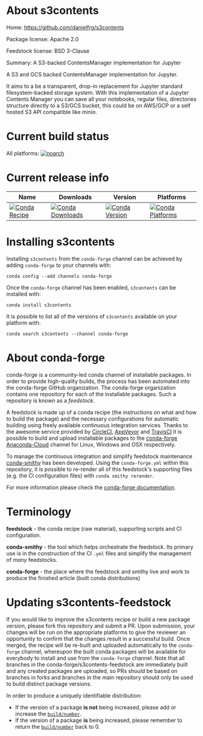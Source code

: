 About s3contents
================

Home: https://github.com/danielfrg/s3contents

Package license: Apache 2.0

Feedstock license: BSD 3-Clause

Summary: A S3-backed ContentsManager implementation for Jupyter


A S3 and GCS backed ContentsManager implementation for Jupyter.

It aims to a be a transparent, drop-in replacement for Jupyter standard
filesystem-backed storage system. With this implementation of a Jupyter
Contents Manager you can save all your notebooks, regular files, directories
structure directly to a S3/GCS bucket, this could be on AWS/GCP or a self
hosted S3 API compatible like minio.


Current build status
====================

All platforms:
[![noarch](https://img.shields.io/circleci/project/github/conda-forge/s3contents-feedstock/master.svg?label=noarch)](https://circleci.com/gh/conda-forge/s3contents-feedstock)

Current release info
====================

| Name | Downloads | Version | Platforms |
| --- | --- | --- | --- |
| [![Conda Recipe](https://img.shields.io/badge/recipe-s3contents-green.svg)](https://anaconda.org/conda-forge/s3contents) | [![Conda Downloads](https://img.shields.io/conda/dn/conda-forge/s3contents.svg)](https://anaconda.org/conda-forge/s3contents) | [![Conda Version](https://img.shields.io/conda/vn/conda-forge/s3contents.svg)](https://anaconda.org/conda-forge/s3contents) | [![Conda Platforms](https://img.shields.io/conda/pn/conda-forge/s3contents.svg)](https://anaconda.org/conda-forge/s3contents) |

Installing s3contents
=====================

Installing `s3contents` from the `conda-forge` channel can be achieved by adding `conda-forge` to your channels with:

```
conda config --add channels conda-forge
```

Once the `conda-forge` channel has been enabled, `s3contents` can be installed with:

```
conda install s3contents
```

It is possible to list all of the versions of `s3contents` available on your platform with:

```
conda search s3contents --channel conda-forge
```


About conda-forge
=================

conda-forge is a community-led conda channel of installable packages.
In order to provide high-quality builds, the process has been automated into the
conda-forge GitHub organization. The conda-forge organization contains one repository
for each of the installable packages. Such a repository is known as a *feedstock*.

A feedstock is made up of a conda recipe (the instructions on what and how to build
the package) and the necessary configurations for automatic building using freely
available continuous integration services. Thanks to the awesome service provided by
[CircleCI](https://circleci.com/), [AppVeyor](https://www.appveyor.com/)
and [TravisCI](https://travis-ci.org/) it is possible to build and upload installable
packages to the [conda-forge](https://anaconda.org/conda-forge)
[Anaconda-Cloud](https://anaconda.org/) channel for Linux, Windows and OSX respectively.

To manage the continuous integration and simplify feedstock maintenance
[conda-smithy](https://github.com/conda-forge/conda-smithy) has been developed.
Using the ``conda-forge.yml`` within this repository, it is possible to re-render all of
this feedstock's supporting files (e.g. the CI configuration files) with ``conda smithy rerender``.

For more information please check the [conda-forge documentation](https://conda-forge.org/docs/).

Terminology
===========

**feedstock** - the conda recipe (raw material), supporting scripts and CI configuration.

**conda-smithy** - the tool which helps orchestrate the feedstock.
                   Its primary use is in the construction of the CI ``.yml`` files
                   and simplify the management of *many* feedstocks.

**conda-forge** - the place where the feedstock and smithy live and work to
                  produce the finished article (built conda distributions)


Updating s3contents-feedstock
=============================

If you would like to improve the s3contents recipe or build a new
package version, please fork this repository and submit a PR. Upon submission,
your changes will be run on the appropriate platforms to give the reviewer an
opportunity to confirm that the changes result in a successful build. Once
merged, the recipe will be re-built and uploaded automatically to the
`conda-forge` channel, whereupon the built conda packages will be available for
everybody to install and use from the `conda-forge` channel.
Note that all branches in the conda-forge/s3contents-feedstock are
immediately built and any created packages are uploaded, so PRs should be based
on branches in forks and branches in the main repository should only be used to
build distinct package versions.

In order to produce a uniquely identifiable distribution:
 * If the version of a package **is not** being increased, please add or increase
   the [``build/number``](https://conda.io/docs/user-guide/tasks/build-packages/define-metadata.html#build-number-and-string).
 * If the version of a package **is** being increased, please remember to return
   the [``build/number``](https://conda.io/docs/user-guide/tasks/build-packages/define-metadata.html#build-number-and-string)
   back to 0.
